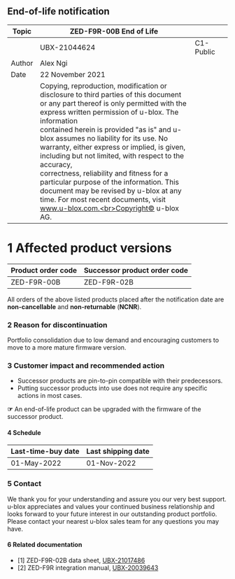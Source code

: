 

## **End-of-life notification**

| Topic  | ZED-F9R-00B End of Life                                                                                                                                                                                                                                                                                                                                                                                                                                                                                                                                                                                     |           |  |
|--------|-------------------------------------------------------------------------------------------------------------------------------------------------------------------------------------------------------------------------------------------------------------------------------------------------------------------------------------------------------------------------------------------------------------------------------------------------------------------------------------------------------------------------------------------------------------------------------------------------------------|-----------|--|
|        | UBX-21044624                                                                                                                                                                                                                                                                                                                                                                                                                                                                                                                                                                                                | C1-Public |  |
| Author | Alex Ngi                                                                                                                                                                                                                                                                                                                                                                                                                                                                                                                                                                                                    |           |  |
| Date   | 22 November 2021                                                                                                                                                                                                                                                                                                                                                                                                                                                                                                                                                                                            |           |  |
|        | Copying, reproduction, modification or disclosure to third parties of this document or any part thereof is only permitted with the express written permission of u-blox. The information<br>contained herein is provided "as is" and u-blox assumes no liability for its use. No warranty, either express or implied, is given, including but not limited, with respect to the accuracy,<br>correctness, reliability and fitness for a particular purpose of the information. This document may be revised by u-blox at any time. For most recent documents, visit www.u-blox.com.<br>Copyright© u-blox AG. |           |  |

# **1 Affected product versions**

| Product order code | Successor product order code |
|--------------------|------------------------------|
| ZED-F9R-00B        | ZED-F9R-02B                  |

All orders of the above listed products placed after the notification date are **non-cancellable** and **non-returnable** (**NCNR**).

### **2 Reason for discontinuation**

Portfolio consolidation due to low demand and encouraging customers to move to a more mature firmware version.

### **3 Customer impact and recommended action**

- Successor products are pin-to-pin compatible with their predecessors.
- Putting successor products into use does not require any specific actions in most cases.

**☞** An end-of-life product can be upgraded with the firmware of the successor product.

#### **4 Schedule**

| Last-time-buy date | Last shipping date |
|--------------------|--------------------|
| 01-May-2022        | 01-Nov-2022        |

### **5 Contact**

We thank you for your understanding and assure you our very best support. u-blox appreciates and values your continued business relationship and looks forward to your future interest in our outstanding product portfolio. Please contact your nearest u-blox sales team for any questions you may have.

#### **6 Related documentation**

- [1] ZED-F9R-02B data sheet, [UBX-21017486](http://www.u-blox.com/docs/UBX-21017486)
- [2] ZED-F9R integration manual, [UBX-20039643](http://www.u-blox.com/docs/UBX-20039643)